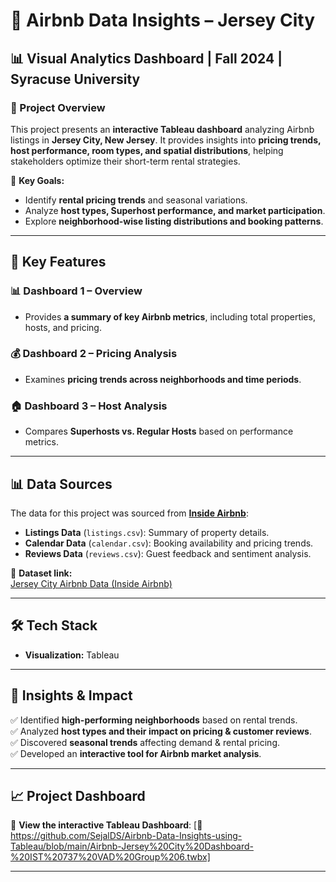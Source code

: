 # 🏡 Airbnb Data Insights – Jersey City

## 📊 Visual Analytics Dashboard | **Fall 2024 | Syracuse University**

### 📍 Project Overview
This project presents an **interactive Tableau dashboard** analyzing Airbnb listings in **Jersey City, New Jersey**. It provides insights into **pricing trends, host performance, room types, and spatial distributions**, helping stakeholders optimize their short-term rental strategies.  

🚀 **Key Goals:**
- Identify **rental pricing trends** and seasonal variations.
- Analyze **host types, Superhost performance, and market participation**.
- Explore **neighborhood-wise listing distributions and booking patterns**.

---

## 📌 Key Features
### 📊 **Dashboard 1 – Overview**
- Provides **a summary of key Airbnb metrics**, including total properties, hosts, and pricing.

### 💰 **Dashboard 2 – Pricing Analysis**
- Examines **pricing trends across neighborhoods and time periods**.

### 🏠 **Dashboard 3 – Host Analysis**
- Compares **Superhosts vs. Regular Hosts** based on performance metrics.
---

## 📊 Data Sources
The data for this project was sourced from **[Inside Airbnb](https://insideairbnb.com/get-the-data/)**:
- **Listings Data** (`listings.csv`): Summary of property details.
- **Calendar Data** (`calendar.csv`): Booking availability and pricing trends.
- **Reviews Data** (`reviews.csv`): Guest feedback and sentiment analysis.

🔗 **Dataset link:**  
[Jersey City Airbnb Data (Inside Airbnb)](https://data.insideairbnb.com/united-states/nj/jersey-city/2024-09-21/data/)

---

## 🛠 Tech Stack
- **Visualization:** Tableau  
---

## 🎯 Insights & Impact
✅ Identified **high-performing neighborhoods** based on rental trends.  
✅ Analyzed **host types and their impact on pricing & customer reviews**.  
✅ Discovered **seasonal trends** affecting demand & rental pricing.  
✅ Developed an **interactive tool for Airbnb market analysis**.

---

## 📈 Project Dashboard  
🚀 **View the interactive Tableau Dashboard**: [🔗 https://github.com/SejalDS/Airbnb-Data-Insights-using-Tableau/blob/main/Airbnb-Jersey%20City%20Dashboard-%20IST%20737%20VAD%20Group%206.twbx]  

---


